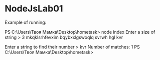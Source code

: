 # NodeJsLab01
Example of running:

PS C:\Users\Твоя Мамка\Desktop\hometask> node index
Enter a size of string > 3
mkqklsrhfevxim
bqybxxlgswoqlq
svrwh
hgl
kvr

Enter a string to find their number >
kvr
Number of matches: 1
PS C:\Users\Твоя Мамка\Desktop\hometask>
